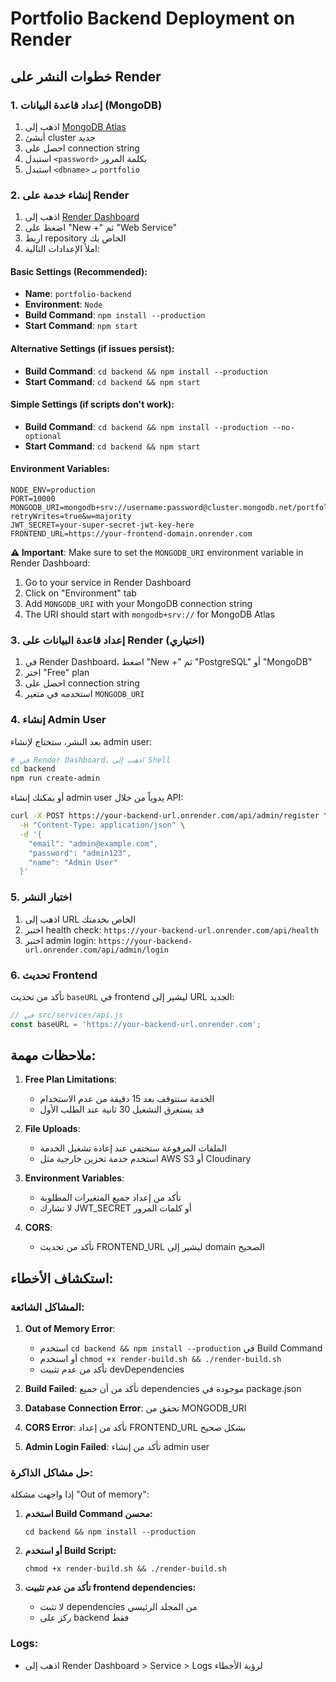 # Portfolio Backend Deployment on Render

## خطوات النشر على Render

### 1. إعداد قاعدة البيانات (MongoDB)

1. اذهب إلى [MongoDB Atlas](https://www.mongodb.com/atlas)
2. أنشئ cluster جديد
3. احصل على connection string
4. استبدل `<password>` بكلمة المرور
5. استبدل `<dbname>` بـ `portfolio`

### 2. إنشاء خدمة على Render

1. اذهب إلى [Render Dashboard](https://dashboard.render.com)
2. اضغط على "New +" ثم "Web Service"
3. اربط repository الخاص بك
4. املأ الإعدادات التالية:

#### Basic Settings (Recommended):
- **Name**: `portfolio-backend`
- **Environment**: `Node`
- **Build Command**: `npm install --production`
- **Start Command**: `npm start`

#### Alternative Settings (if issues persist):
- **Build Command**: `cd backend && npm install --production`
- **Start Command**: `cd backend && npm start`

#### Simple Settings (if scripts don't work):
- **Build Command**: `cd backend && npm install --production --no-optional`
- **Start Command**: `cd backend && npm start`

#### Environment Variables:
```
NODE_ENV=production
PORT=10000
MONGODB_URI=mongodb+srv://username:password@cluster.mongodb.net/portfolio?retryWrites=true&w=majority
JWT_SECRET=your-super-secret-jwt-key-here
FRONTEND_URL=https://your-frontend-domain.onrender.com
```

**⚠️ Important**: Make sure to set the `MONGODB_URI` environment variable in Render Dashboard:
1. Go to your service in Render Dashboard
2. Click on "Environment" tab
3. Add `MONGODB_URI` with your MongoDB connection string
4. The URI should start with `mongodb+srv://` for MongoDB Atlas

### 3. إعداد قاعدة البيانات على Render (اختياري)

1. في Render Dashboard، اضغط "New +" ثم "PostgreSQL" أو "MongoDB"
2. اختر "Free" plan
3. احصل على connection string
4. استخدمه في متغير `MONGODB_URI`

### 4. إنشاء Admin User

بعد النشر، ستحتاج لإنشاء admin user:

```bash
# في Render Dashboard، اذهب إلى Shell
cd backend
npm run create-admin
```

أو يمكنك إنشاء admin user يدوياً من خلال API:

```bash
curl -X POST https://your-backend-url.onrender.com/api/admin/register \
  -H "Content-Type: application/json" \
  -d '{
    "email": "admin@example.com",
    "password": "admin123",
    "name": "Admin User"
  }'
```

### 5. اختبار النشر

1. اذهب إلى URL الخاص بخدمتك
2. اختبر health check: `https://your-backend-url.onrender.com/api/health`
3. اختبر admin login: `https://your-backend-url.onrender.com/api/admin/login`

### 6. تحديث Frontend

تأكد من تحديث `baseURL` في frontend ليشير إلى URL الجديد:

```javascript
// في src/services/api.js
const baseURL = 'https://your-backend-url.onrender.com';
```

## ملاحظات مهمة:

1. **Free Plan Limitations**: 
   - الخدمة ستتوقف بعد 15 دقيقة من عدم الاستخدام
   - قد يستغرق التشغيل 30 ثانية عند الطلب الأول

2. **File Uploads**: 
   - الملفات المرفوعة ستختفي عند إعادة تشغيل الخدمة
   - استخدم خدمة تخزين خارجية مثل AWS S3 أو Cloudinary

3. **Environment Variables**:
   - تأكد من إعداد جميع المتغيرات المطلوبة
   - لا تشارك JWT_SECRET أو كلمات المرور

4. **CORS**: 
   - تأكد من تحديث FRONTEND_URL ليشير إلى domain الصحيح

## استكشاف الأخطاء:

### المشاكل الشائعة:

1. **Out of Memory Error**: 
   - استخدم `cd backend && npm install --production` في Build Command
   - أو استخدم `chmod +x render-build.sh && ./render-build.sh`
   - تأكد من عدم تثبيت devDependencies

2. **Build Failed**: تأكد من أن جميع dependencies موجودة في package.json
3. **Database Connection Error**: تحقق من MONGODB_URI
4. **CORS Error**: تأكد من إعداد FRONTEND_URL بشكل صحيح
5. **Admin Login Failed**: تأكد من إنشاء admin user

### حل مشاكل الذاكرة:

إذا واجهت مشكلة "Out of memory":

1. **استخدم Build Command محسن:**
   ```
   cd backend && npm install --production
   ```

2. **أو استخدم Build Script:**
   ```
   chmod +x render-build.sh && ./render-build.sh
   ```

3. **تأكد من عدم تثبيت frontend dependencies:**
   - لا تثبت dependencies من المجلد الرئيسي
   - ركز على backend فقط

### Logs:
- اذهب إلى Render Dashboard > Service > Logs لرؤية الأخطاء
